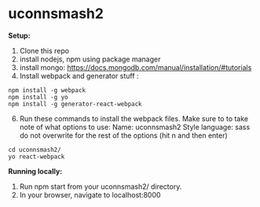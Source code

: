 # uconnsmash2

**Setup:**

1. Clone this repo
2. install nodejs, npm using package manager
3. install mongo: https://docs.mongodb.com/manual/installation/#tutorials
4. Install webpack and generator stuff :

```
npm install -g webpack
npm install -g yo
npm install -g generator-react-webpack

```

6. Run these commands to install the webpack files. Make sure to to take note of what options to use:
Name: uconnsmash2
Style language: sass
do not overwrite for the rest of the options (hit n and then enter)

```
cd uconnsmash2/
yo react-webpack
```

**Running locally:**

1. Run npm start from your uconnsmash2/ directory.
2. In your browser, navigate to localhost:8000
